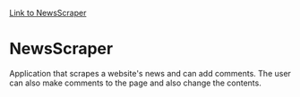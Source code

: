 [Link to NewsScraper](https://thawing-meadow-29191.herokuapp.com/)
# NewsScraper
Application that scrapes a website's news and can add comments.
The user can also make comments to the page and also change the contents.

